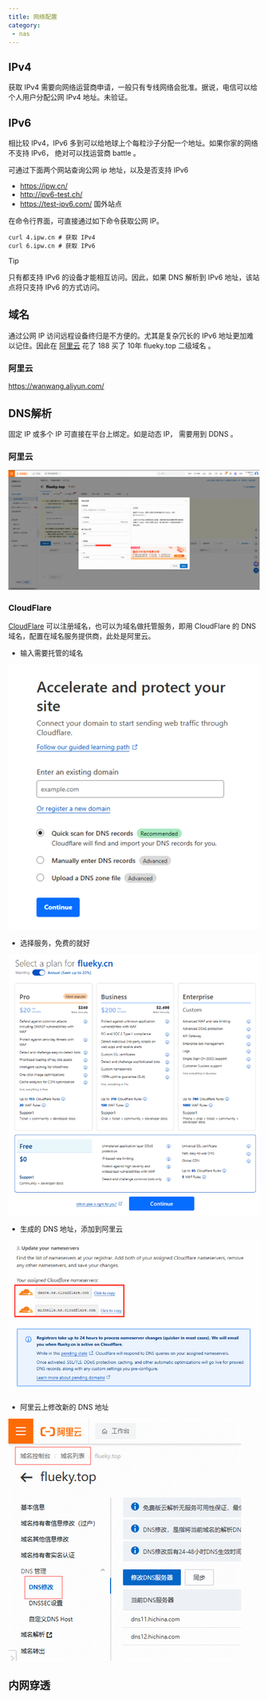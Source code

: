 ```yaml
---
title: 网络配置
category: 
 - nas
---
```


## IPv4

获取 IPv4 需要向网络运营商申请，一般只有专线网络会批准。据说，电信可以给个人用户分配公网 IPv4 地址。未验证。

## IPv6

相比较 IPv4，IPv6 多到可以给地球上个每粒沙子分配一个地址。如果你家的网络不支持 IPv6， 绝对可以找运营商 battle 。

可通过下面两个网站查询公网 ip 地址，以及是否支持 IPv6

- https://ipw.cn/
- http://ipv6-test.ch/
- https://test-ipv6.com/ 国外站点

在命令行界面，可直接通过如下命令获取公网 IP。

```shell
curl 4.ipw.cn # 获取 IPv4
curl 6.ipw.cn # 获取 IPv6
```

> [!tip]
> 只有都支持 IPv6 的设备才能相互访问。因此，如果 DNS 解析到 IPv6 地址，该站点将只支持 IPv6 的方式访问。

## 域名

通过公网 IP 访问远程设备终归是不方便的。尤其是复杂冗长的 IPv6 地址更加难以记住。因此在 [阿里云](https://www.aliyun.com/) 花了 188 买了 10年 flueky.top 二级域名 。

### 阿里云

https://wanwang.aliyun.com/ 

## DNS解析

固定 IP 或多个 IP 可直接在平台上绑定。如是动态 IP， 需要用到 DDNS 。

### 阿里云

![](./assets/image/network/01.png)

### CloudFlare

[CloudFlare](https://www.cloudflare.com/) 可以注册域名，也可以为域名做托管服务，即用 CloudFlare 的 DNS 域名，配置在域名服务提供商，此处是阿里云。

- 输入需要托管的域名

![](./assets/image/network/02.png)

- 选择服务，免费的就好

![](./assets/image/network/03.png)

- 生成的 DNS 地址，添加到阿里云

![](./assets/image/network/04.png)

- 阿里云上修改新的 DNS 地址

![](./assets/image/network/05.png)

## 内网穿透


